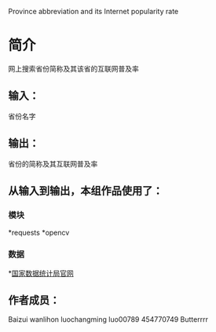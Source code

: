 Province abbreviation and its Internet popularity rate 

		
# 简介 
网上搜索省份简称及其该省的互联网普及率


		

## 输入：
省份名字
## 输出：
省份的简称及其互联网普及率
## 从输入到输出，本组作品使用了：
### 模块
*requests
*opencv
### 数据
*[国家数据统计局官网](http://data.stats.gov.cn/easyquery.htm?cn=E0103)

## 作者成员：
Baizui
wanlihon
luochangming
luo00789
454770749
Butterrrr

		
